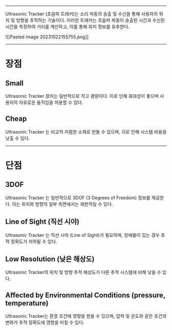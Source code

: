 
---
Ultrasonic Tracker (초음파 트래커)는 소리 파동의 송출 및 수신을 통해 사용자의 위치 및 방향을 추적하는 기술이다. 이러한 트래커는 초음파 파동이 송출된 시간과 수신된 시간을 측정하여 거리를 계산하고, 이를 통해 위치 정보를 유추한다.

![[Pasted image 20231022155755.png]]

---
# 장점
## Small

Ultrasonic Tracker 장치는 일반적으로 작고 경량이다. 이로 인해 휴대성이 좋으며 사용자의 자유로운 움직임을 허용할 수 있다.
## Cheap

Ultrasonic Tracker 는 비교적 저렴한 소재로 만들 수 있으며, 이로 인해 시스템 비용을 낮출 수 있다.

---
# 단점
## 3DOF

Ultrasonic Tracker 는 일반적으로 3DOF (3 Degrees of Freedom) 정보를 제공한다. 이는 위치와 방향의 일부 측면에서는 제한적일 수 있다.
## Line of Sight (직선 시야)

Ultrasonic Tracker 는 직선 시야 (Line of Sight)가 필요하며, 장애물이 있는 경우 추적 정확도가 저하될 수 있다.
## Low Resolution (낮은 해상도)

Ultrasonic Tracker의 위치 및 방향 추적 해상도가 다른 추적 시스템에 비해 낮을 수 있다.
## Affected by Environmental Conditions (pressure, temperature)

Ultrasonic Tracker는 환경 조건에 영향을 받을 수 있으며, 압력 및 온도와 같은 조건의 변화가 추적 정확도에 영향을 미칠 수 있다.
